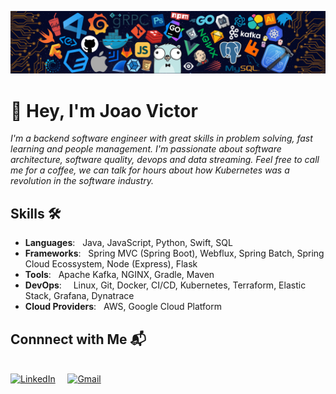 ![Github Banner](https://github.com/Jaydeep-Yadav/Jaydeep-Yadav/blob/main/banner.png)

# 👋 Hey, I'm Joao Victor

<p><i>I'm a backend software engineer with great skills in problem solving, fast learning and people management. I'm passionate about software architecture, software quality, devops and data streaming. Feel free to call me for a coffee, we can talk for hours about how Kubernetes was a revolution in the software industry.</i></p>


## Skills 🛠️
- **Languages**: &nbsp;                          Java, JavaScript, Python, Swift, SQL
- **Frameworks**:  &nbsp;                        Spring MVC (Spring Boot), Webflux, Spring Batch, Spring Cloud Ecossystem, Node (Express), Flask
- **Tools**: &nbsp;                              Apache Kafka, NGINX, Gradle, Maven
- **DevOps**:  &nbsp;          Linux, Git, Docker, CI/CD, Kubernetes, Terraform, Elastic Stack, Grafana, Dynatrace
- **Cloud Providers**: &nbsp;                    AWS, Google Cloud Platform

## Connnect with Me 📬

<br/>
<a href="www.linkedin.com/in/joao-anastacio/"><img width="105px" alt="LinkedIn" src="https://img.shields.io/badge/LinkedIn%20-%230077B5.svg?&style=flat&logo=linkedin&logoColor=white"/></a> &nbsp;&nbsp;&nbsp;
<a href="mailto:profissional.anastacio@gmail.com"><img width="85px" alt="Gmail" src="https://img.shields.io/badge/Gmail-D14836?style=flat&logo=gmail&logoColor=white" /></a> &nbsp; &nbsp; 
</br>

